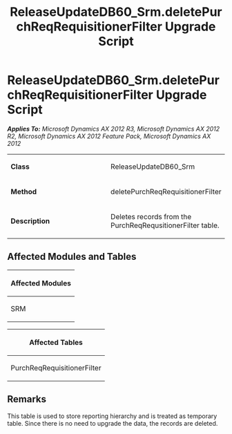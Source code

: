 ﻿---
title: ReleaseUpdateDB60_Srm.deletePurchReqRequisitionerFilter Upgrade Script
TOCTitle: ReleaseUpdateDB60_Srm.deletePurchReqRequisitionerFilter Upgrade Script
ms:assetid: bef834ee-8d22-230a-6f30-44906ed98000
ms:mtpsurl: https://msdn.microsoft.com/en-us/library/JJ686731(v=AX.60)
ms:contentKeyID: 49710929
ms.date: 05/18/2015
mtps_version: v=AX.60
---

# ReleaseUpdateDB60\_Srm.deletePurchReqRequisitionerFilter Upgrade Script 


_**Applies To:** Microsoft Dynamics AX 2012 R3, Microsoft Dynamics AX 2012 R2, Microsoft Dynamics AX 2012 Feature Pack, Microsoft Dynamics AX 2012_

<table>
<colgroup>
<col style="width: 50%" />
<col style="width: 50%" />
</colgroup>
<tbody>
<tr class="odd">
<td><p><strong>Class</strong></p></td>
<td><p>ReleaseUpdateDB60_Srm</p></td>
</tr>
<tr class="even">
<td><p><strong>Method</strong></p></td>
<td><p>deletePurchReqRequisitionerFilter</p></td>
</tr>
<tr class="odd">
<td><p><strong>Description</strong></p></td>
<td><p>Deletes records from the PurchReqRequsitionerFilter table.</p></td>
</tr>
</tbody>
</table>


## Affected Modules and Tables

<table>
<colgroup>
<col style="width: 100%" />
</colgroup>
<thead>
<tr class="header">
<th><p>Affected Modules</p></th>
</tr>
</thead>
<tbody>
<tr class="odd">
<td><p>SRM</p></td>
</tr>
</tbody>
</table>


<table>
<colgroup>
<col style="width: 100%" />
</colgroup>
<thead>
<tr class="header">
<th><p>Affected Tables</p></th>
</tr>
</thead>
<tbody>
<tr class="odd">
<td><p>PurchReqRequisitionerFilter</p></td>
</tr>
</tbody>
</table>


## Remarks

This table is used to store reporting hierarchy and is treated as temporary table. Since there is no need to upgrade the data, the records are deleted.

  


